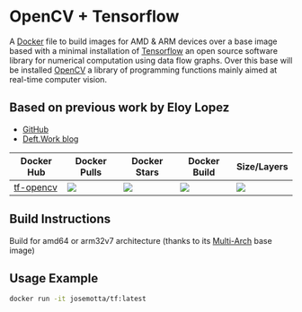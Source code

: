 # OpenCV + Tensorflow

A [Docker](http://docker.com) file to build images for AMD & ARM devices over a base image based with a minimal installation of [Tensorflow](https://www.tensorflow.org/) an open source software library for numerical computation using data flow graphs.
Over this base will be installed [OpenCV](https://opencv.org/) a library of programming functions mainly aimed at real-time computer vision.

## Based on previous work by Eloy Lopez

- [GitHub](https://github.com/DeftWork/tf-opencv)
- [Deft.Work blog](http://deft.work/tensorflow_for_raspberry)


| Docker Hub | Docker Pulls | Docker Stars | Docker Build | Size/Layers |
| --- | --- | --- | --- | --- |
| [tf-opencv](https://hub.docker.com/r/elswork/tf-opencv "elswork/tf-opencv on Docker Hub") | [![](https://img.shields.io/docker/pulls/elswork/tf-opencv.svg)](https://hub.docker.com/r/elswork/tf-opencv "tf-opencv on Docker Hub") | [![](https://img.shields.io/docker/stars/elswork/tf-opencv.svg)](https://hub.docker.com/r/elswork/tf-opencv "tf-opencv on Docker Hub") | [![](https://img.shields.io/docker/build/elswork/tf-opencv.svg)](https://hub.docker.com/r/elswork/tf-opencv "tf-opencv on Docker Hub") | [![](https://images.microbadger.com/badges/image/elswork/tf-opencv.svg)](https://microbadger.com/images/elswork/tf-opencv "tf-opencv on microbadger.com") |

## Build Instructions

Build for amd64 or arm32v7 architecture (thanks to its [Multi-Arch](https://blog.docker.com/2017/11/multi-arch-all-the-things/) base image)

## Usage Example

```sh
docker run -it josemotta/tf:latest
```